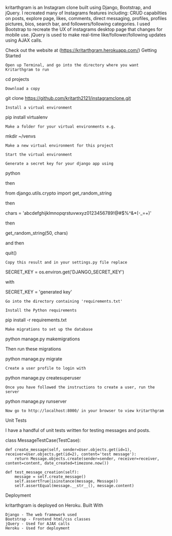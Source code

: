 kritarthgram is an Instagram clone built using Django, Bootstrap, and jQuery. I recreated many of Instagrams features including: CRUD capabilties on posts, explore page, likes, comments, direct messaging, profiles, profiles pictures, bios, search bar, and followers/following categories. I used Bootstrap to recreate the UX of instagrams desktop page that changes for mobile use. jQuery is used to make real-time like/follower/following updates using AJAX calls.

Check out the website at (https://kritarthgram.herokuapp.com/)
Getting Started

    Open up Terminal, and go into the directory where you want Kritarthgram to run

cd projects

    Download a copy

git clone https://github.com/kritarth2121/instagramclone.git

    Install a virtual environment

pip install virtualenv

    Make a folder for your virtual environments e.g.

mkdir ~/venvs

    Make a new virtual environment for this project

    Start the virtual environment

    Generate a secret key for your django app using

python

then

from django.utils.crypto import get_random_string

then

chars = 'abcdefghijklmnopqrstuvwxyz0123456789!@#$%^&*(-_=+)'

then

get_random_string(50, chars)

and then

quit()

    Copy this result and in your settings.py file replace

SECRET_KEY = os.environ.get('DJANGO_SECRET_KEY')

with

SECRET_KEY = 'generated key'

    Go into the directory containing 'requirements.txt'

    Install the Python requirements

pip install -r requirements.txt

    Make migrations to set up the database

python manage.py makemigrations

Then run these migrations

python manage.py migrate

    Create a user profile to login with

python manage.py createsuperuser

    Once you have followed the instructions to create a user, run the server

python manage.py runserver

    Now go to http://localhost:8000/ in your browser to view kritarthgram

Unit Tests

I have a handful of unit tests written for testing messages and posts.

class MessageTestCase(TestCase):

    def create_message(self, sender=User.objects.get(id=1), receiver=User.objects.get(id=2), content='test message'):
        return Message.objects.create(sender=sender, receiver=receiver, content=content, date_created=timezone.now())
    
    def test_message_creation(self):
        message = self.create_message()
        self.assertTrue(isinstance(message, Message))
        self.assertEqual(message.__str__(), message.content)

Deployment

kritarthgram is deployed on Heroku.
Built With

    Django - The web framework used
    Bootstrap - Frontend html/css classes
    jQuery - Used for AJAX calls
    Heroku - Used for deployment
